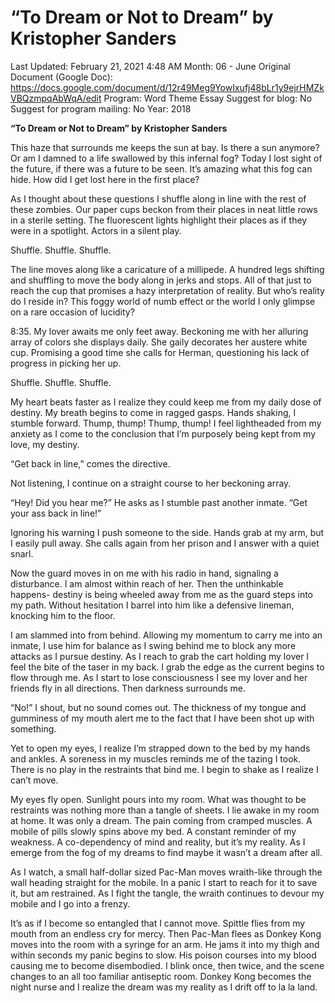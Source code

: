 # “To Dream or Not to Dream” by Kristopher Sanders

Last Updated: February 21, 2021 4:48 AM
Month: 06 - June
Original Document (Google Doc): https://docs.google.com/document/d/12r49Meg9YowIxufj48bLr1y9ejrHMZkVBQzmpqAbWqA/edit
Program: Word Theme Essay
Suggest for blog: No
Suggest for program mailing: No
Year: 2018

**“To Dream or Not to Dream” by Kristopher Sanders**

This haze that surrounds me keeps the sun at bay. Is there a sun anymore? Or am I damned to a life swallowed by this infernal fog? Today I lost sight of the future, if there was a future to be seen. It’s amazing what this fog can hide. How did I get lost here in the first place?

As I thought about these questions I shuffle along in line with the rest of these zombies. Our paper cups beckon from their places in neat little rows in a sterile setting. The fluorescent lights highlight their places as if they were in a spotlight. Actors in a silent play.

Shuffle. Shuffle. Shuffle.

The line moves along like a caricature of a millipede. A hundred legs shifting and shuffling to move the body along in jerks and stops. All of that just to reach the cup that promises a hazy interpretation of reality. But who’s reality do I reside in? This foggy world of numb effect or the world I only glimpse on a rare occasion of lucidity?

8:35. My lover awaits me only feet away. Beckoning me with her alluring array of colors she displays daily. She gaily decorates her austere white cup. Promising a good time she calls for Herman, questioning his lack of progress in picking her up.

Shuffle. Shuffle. Shuffle.

My heart beats faster as I realize they could keep me from my daily dose of destiny. My breath begins to come in ragged gasps. Hands shaking, I stumble forward. Thump, thump! Thump, thump! I feel lightheaded from my anxiety as I come to the conclusion that I’m purposely being kept from my love, my destiny.

“Get back in line,” comes the directive.

Not listening, I continue on a straight course to her beckoning array.

“Hey! Did you hear me?” He asks as I stumble past another inmate. “Get your ass back in line!”

Ignoring his warning I push someone to the side. Hands grab at my arm, but I easily pull away. She calls again from her prison and I answer with a quiet snarl.

Now the guard moves in on me with his radio in hand, signaling a disturbance. I am almost within reach of her. Then the unthinkable happens- destiny is being wheeled away from me as the guard steps into my path. Without hesitation I barrel into him like a defensive lineman, knocking him to the floor.

I am slammed into from behind. Allowing my momentum to carry me into an inmate, I use him for balance as I swing behind me to block any more attacks as I pursue destiny. As I reach to grab the cart holding my lover I feel the bite of the taser in my back. I grab the edge as the current begins to flow through me. As I start to lose consciousness I see my lover and her friends fly in all directions. Then darkness surrounds me.

“No!” I shout, but no sound comes out. The thickness of my tongue and gumminess of my mouth alert me to the fact that I have been shot up with something.

Yet to open my eyes, I realize I’m strapped down to the bed by my hands and ankles. A soreness in my muscles reminds me of the tazing I took. There is no play in the restraints that bind me. I begin to shake as I realize I can’t move.

My eyes fly open. Sunlight pours into my room. What was thought to be restraints was nothing more than a tangle of sheets. I lie awake in my room at home. It was only a dream. The pain coming from cramped muscles. A mobile of pills slowly spins above my bed. A constant reminder of my weakness. A co-dependency of mind and reality, but it’s my reality. As I emerge from the fog of my dreams to find maybe it wasn’t a dream after all.

As I watch, a small half-dollar sized Pac-Man moves wraith-like through the wall heading straight for the mobile. In a panic I start to reach for it to save it, but am restrained. As I fight the tangle, the wraith continues to devour my mobile and I go into a frenzy.

It’s as if I become so entangled that I cannot move. Spittle flies from my mouth from an endless cry for mercy. Then Pac-Man flees as Donkey Kong moves into the room with a syringe for an arm. He jams it into my thigh and within seconds my panic begins to slow. His poison courses into my blood causing me to become disembodied. I blink once, then twice, and the scene changes to an all too familiar antiseptic room. Donkey Kong becomes the night nurse and I realize the dream was my reality as I drift off to la la land.